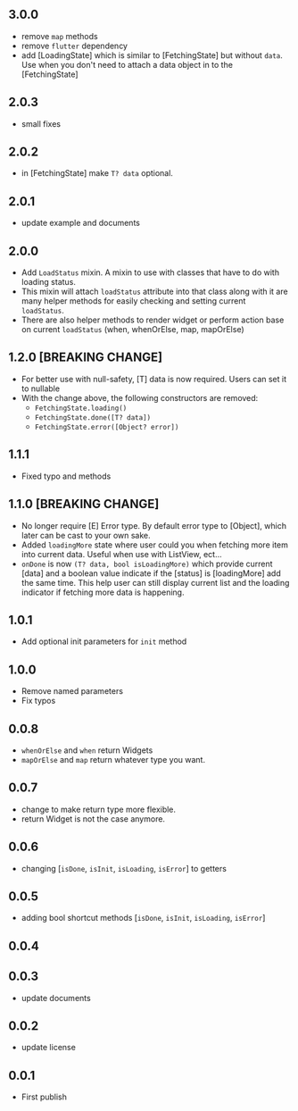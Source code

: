 ## 3.0.0

- remove `map` methods
- remove `flutter` dependency
- add [LoadingState] which is similar to [FetchingState] but without `data`. Use when you don't need to attach a data object in to the [FetchingState]

## 2.0.3

- small fixes

## 2.0.2

- in [FetchingState] make `T? data` optional.

## 2.0.1

- update example and documents

## 2.0.0

- Add `LoadStatus` mixin. A mixin to use with classes that have to do with loading status.
- This mixin will attach `loadStatus` attribute into that class along with it are many helper methods for easily checking and setting current `loadStatus`.
- There are also helper methods to render widget or perform action base on current `loadStatus` (when, whenOrElse, map, mapOrElse)

## 1.2.0 [BREAKING CHANGE]

- For better use with null-safety, [T] data is now required. Users can set it to nullable
- With the change above, the following constructors are removed:
  - `FetchingState.loading()`
  - `FetchingState.done([T? data])`
  - `FetchingState.error([Object? error])`

## 1.1.1

- Fixed typo and methods

## 1.1.0 [BREAKING CHANGE]

- No longer require [E] Error type. By default error type to [Object], which later can be cast to your own sake.
- Added `loadingMore` state where user could you when fetching more item into current data. Useful when use with ListView, ect...
- `onDone` is now `(T? data, bool isLoadingMore)` which provide current [data] and a boolean value indicate if the [status] is [loadingMore] add the same time. This help user can still display current list and the loading indicator if fetching more data is happening.

## 1.0.1

- Add optional init parameters for `init` method

## 1.0.0

- Remove named parameters
- Fix typos

## 0.0.8

- `whenOrElse` and `when` return Widgets
- `mapOrElse` and `map` return whatever type you want.

## 0.0.7

- change to make return type more flexible.
- return Widget is not the case anymore.

## 0.0.6

- changing [`isDone`, `isInit`, `isLoading`, `isError`] to getters

## 0.0.5

- adding bool shortcut methods [`isDone`, `isInit`, `isLoading`, `isError`]

## 0.0.4

## 0.0.3

- update documents

## 0.0.2

- update license

## 0.0.1

- First publish
